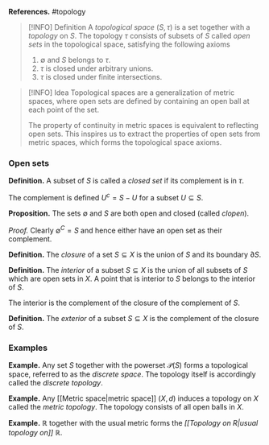 **References.** #topology

> [!INFO] Definition
> A *topological space* $(S,\tau)$ is a set together with a *topology* on $S$. The topology $\tau$ consists of subsets of $S$ called *open sets* in the topological space, satisfying the following axioms
> 
> 1. $\emptyset$ and $S$ belongs to $\tau$.
> 2. $\tau$ is closed under arbitrary unions.
> 3. $\tau$ is closed under finite intersections.

> [!INFO] Idea
> Topological spaces are a generalization of metric spaces, where open sets are defined by containing an open ball at each point of the set. 
> 
> The property of continuity in metric spaces is equivalent to reflecting open sets. This inspires us to extract the properties of open sets from metric spaces, which forms the topological space axioms.

### Open sets

**Definition.** A subset of $S$ is called a *closed set* if its complement is in $\tau$.

The complement is defined $U^c = S-U$ for a subset $U\subseteq S$.

**Proposition.** The sets $\emptyset$ and $S$ are both open and closed (called *clopen*).

*Proof.* Clearly $\emptyset^C = S$ and hence either have an open set as their complement.

**Definition.** The *closure* of a set $S\subseteq X$ is the union of $S$ and its boundary $\partial S$. 

**Definition.** The *interior* of a subset $S\subseteq X$ is the union of all subsets of $S$ which are open sets in $X$. A point that is interior to $S$ belongs to the interior of $S$.

The interior is the complement of the closure of the complement of $S$.

**Definition.** The *exterior* of a subset $S\subseteq X$ is the complement of the closure of $S$.

### Examples

**Example.** Any set $S$ together with the powerset $\mathcal P(S)$ forms a topological space, referred to as the *discrete space*. The topology itself is accordingly called the *discrete topology*.

**Example.** Any [[Metric space|metric space]] $(X, d)$ induces a topology on $X$ called the *metric topology*. The topology consists of all open balls in $X$.

**Example.** $\mathbb R$ together with the usual metric forms the *[[Topology on R|usual topology on]] $\mathbb R$*. 
